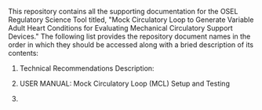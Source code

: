 This repository contains all the supporting documentation for the OSEL Regulatory Science Tool titled, "Mock Circulatory Loop to Generate Variable Adult Heart Conditions for Evaluating Mechanical Circulatory Support Devices." The following list provides the repository document names in the order in which they should be accessed along with a bried description of its contents:
1. Technical Recommendations
   Description: 
2. USER MANUAL: Mock Circulatory Loop (MCL) Setup and Testing
   
4. 
